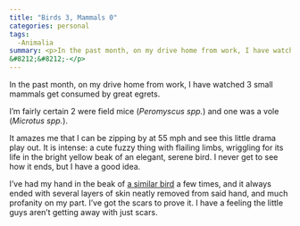 ```yaml
---
title: "Birds 3, Mammals 0"
categories: personal
tags:
  -Animalia
summary: <p>In the past month, on my drive home from work, I have watched 3 small mammals get consumed by great egrets. It amazes me that I can be zipping by at 55 mph and see this little drama play out.<br />
&#8212;&#8212;-</p>
---
```

<p>In the past month, on my drive home from work, I have watched 3 small mammals get consumed by great egrets.</p>

<p>I&#8217;m fairly certain 2 were field mice (<em>Peromyscus spp.</em>) and one was a vole (<em>Microtus spp.</em>).</p>

<p>It amazes me that I can be zipping by at 55 mph and see this little drama play out.  It is intense: a cute fuzzy thing with flailing limbs, wriggling for its life in the bright yellow beak of an elegant, serene bird.  I never get to see how it ends, but I have a good idea.</p>

<p>I&#8217;ve had my hand in the beak of <a href="http://www.oceanfootage.com/stockfootage/Masked+Booby//?DVfSESSCKIE=d3a34fed262b4907eed6a68d8d07a69d74bae52b">a similar bird</a> a few times, and it always ended with several layers of skin neatly removed from said hand, and much profanity on my part.  I&#8217;ve got the scars to prove it.  I have a feeling the little guys aren&#8217;t getting away with just scars.</p>
